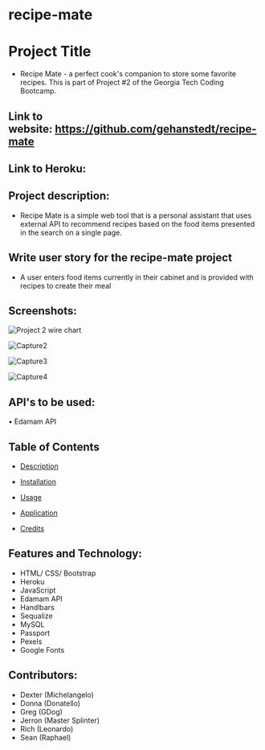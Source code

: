 # recipe-mate

# Project Title


- Recipe Mate - a perfect cook's companion to store some favorite recipes.  This is part of Project #2 of the Georgia Tech Coding Bootcamp.




## Link to website: https://github.com/gehanstedt/recipe-mate


## Link to Heroku: 


## Project description:
- Recipe Mate is a simple web tool that is a personal assistant that uses external API to recommend recipes based on the food items presented in the search on a single page.



## Write user story for the recipe-mate  project
- A user enters food items currently in their cabinet and is provided with recipes to create their meal



## Screenshots: 
![Project 2 wire chart ](https://user-images.githubusercontent.com/71415601/105096058-8b9d9a80-5a74-11eb-8a9a-30a84e5e44e1.png)


![Capture2](https://user-images.githubusercontent.com/71415601/105106777-87797900-5a84-11eb-8f30-5be0ff19c20e.JPG)


![Capture3](https://user-images.githubusercontent.com/71415601/105106814-a546de00-5a84-11eb-95df-48a15cc53091.JPG)

![Capture4](https://user-images.githubusercontent.com/71415601/105107120-58173c00-5a85-11eb-9a98-18b1c37a6d96.JPG)

  
## API's to be used: 


•	Edamam API


## Table of Contents

* [Description](#description)

* [Installation](#installation)

* [Usage](#usage)

* [Application](#application)

* [Credits](#credits)



## Features and Technology: 

- HTML/ CSS/ Bootstrap
- Heroku
- JavaScript 
- Edamam API
- Handlbars
- Sequalize
- MySQL
- Passport
- Pexels
- Google Fonts 




 ## Contributors:

 - Dexter (Michelangelo)
 - Donna (Donatello) 
 - Greg (GDog)
 - Jerron (Master Splinter)
 - Rich (Leonardo)
 - Sean (Raphael)








